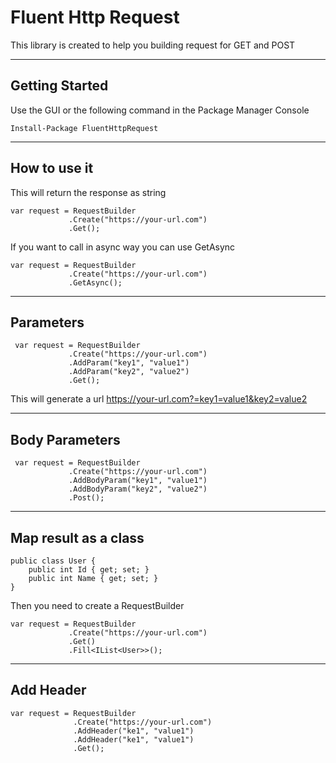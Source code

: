 Fluent Http Request
===================


This library is created to help you building request for GET and POST

----------


Getting Started
-------------

Use the GUI or the following command in the Package Manager Console

    Install-Package FluentHttpRequest


----------

How to use it
-------------------
This will return the response as string

    var request = RequestBuilder
                 .Create("https://your-url.com")
                 .Get();

If you want to call in async way you can use GetAsync

    var request = RequestBuilder
                 .Create("https://your-url.com")
                 .GetAsync();
		 
 ----------


Parameters
-------------

     var request = RequestBuilder
                 .Create("https://your-url.com")
                 .AddParam("key1", "value1")
                 .AddParam("key2", "value2")
                 .Get();

This will generate a url https://your-url.com?=key1=value1&key2=value2

----------

Body Parameters
-------------

     var request = RequestBuilder
                 .Create("https://your-url.com")
                 .AddBodyParam("key1", "value1")
                 .AddBodyParam("key2", "value2")
                 .Post();

----------


Map result as a class
--------------------

    public class User {
	    public int Id { get; set; }
	    public int Name { get; set; }
    }
Then you need to create a RequestBuilder

    var request = RequestBuilder
                 .Create("https://your-url.com")
                 .Get()
                 .Fill<IList<User>>();

----------


Add Header
--------------------

	var request = RequestBuilder
	              .Create("https://your-url.com")
	              .AddHeader("ke1", "value1")
	              .AddHeader("ke1", "value1")
	              .Get();
		      
		      
